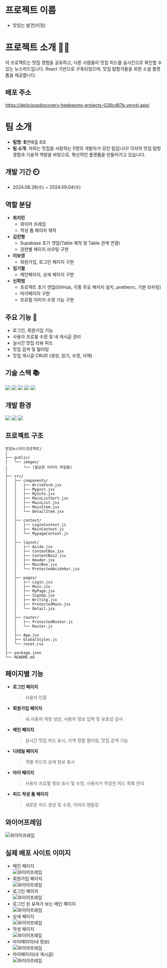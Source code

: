 # 프로젝트 이름

- 맛있는 발견(미정)

# 프로젝트 소개 👨‍🏫

이 프로젝트는 맛집 경험을 공유하고, 다른 사람들이 맛집 피드를 실시간으로 확인할 수 있는 뉴스피드입니다. React 기반으로 구축되었으며, 맛집 탐험가들을 위한 소셜 플랫폼을 제공합니다.

## 배포 주소
<https://deliciousdiscovery-heebeoms-projects-028cd87b.vercel.app/>

# 팀 소개

- **팀명**: 💲연매출 8조
- **팀 소개**: 저희는 맛집을 사랑하는 5명의 개발자가 모인 팀입니다! 각자의 맛집 탐방 경험과 기술적 역량을 바탕으로, 혁신적인 플랫폼을 만들어가고 있습니다.

## 개발 기간 ⏲️

- 2024.08.28(수) ~ 2024.09.04(수)

## 역할 분담

- **최지민**
  - 와이어 프레임
  - 작성 폼 페이지 제작
- **김진형**
  - Supabase 초기 셋업(Table 제작 및 Table 관계 연결)
  - 권한별 페이지 라우팅 구현
- **이보영**
  - 회원가입, 로그인 페이지 구현
- **임기철**
  - 메인페이지, 상세 페이지 구현
- **신희범**
  - 프로젝트 초기 셋업(GitHub, 각종 주요 패키지 설치, prettierrc, 기본 라우팅)
  - 마이페이지 구현
  - 프로필 이미지 수정 기능 구현

## 주요 기능 💜

- 로그인, 회원가입 기능
- 사용자 프로필 수정 및 내 게시글 관리
- 실시간 맛집 리뷰 피드
- 맛집 검색 및 필터링
- 맛집 게시글 CRUD (생성, 읽기, 수정, 삭제)

## 기술 스택 📚️

<div style="text-align: left;">
  <div style="margin: ; text-align: left;" "text-align: left;">
    <img src="https://img.shields.io/badge/React-61DAFB?style=for-the-badge&logo=React&logoColor=white">
    <img src="https://img.shields.io/badge/StyledComponents-DB7093?style=for-the-badge&logo=StyledComponents&logoColor=white">
    <img src="https://img.shields.io/badge/Supabase-3ECF8E?style=for-the-badge&logo=supabase&logoColor=white">
    <img src="https://img.shields.io/badge/Prettier-F7B93E?style=for-the-badge&logo=Prettier&logoColor=white">
    <img src="https://img.shields.io/badge/Eslint-4B32C3?style=for-the-badge&logo=Eslint&logoColor=white">
  <br/></div>
</div>


## 개발 환경 

<div style="text-align: left;">
  <div style="margin: ; text-align: left;" "text-align: left;">
    <img src="https://img.shields.io/badge/Visual%20Studio%20Code-0078d7.svg?style=for-the-badge&logo=visual-studio-code&logoColor=white">
    <img src="https://img.shields.io/badge/Github-181717?style=for-the-badge&logo=Github&logoColor=white">
    <img src="https://img.shields.io/badge/Figma-F24E1E?style=for-the-badge&logo=Figma&logoColor=white">
  <br/></div>
</div>

## 프로젝트 구조

```
맛집뉴스피드프로젝트/
│
├── public/
│   └── images/
│       └── (필요한 이미지 파일들)
│
├── src/
│   ├── components/
│   │   ├── WriteForm.jsx
│   │   ├── Mypost.jsx
│   │   ├── MyInfo.jsx
│   │   ├── MainListSort.jsx
│   │   ├── MainList.jsx
│   │   ├── MainItem.jsx
│   │   └── DetailItem.jsx
│   │
│   ├── context/
│   │   ├── LoginContext.js
│   │   ├── MainContext.js
│   │   └── MypageContext.js
│   │
│   ├── layout/
│   │   ├── Aside.jsx
│   │   ├── ContentBox.jsx
│   │   ├── ContentBox2.jsx
│   │   ├── Header.jsx
│   │   ├── MainBox.jsx
│   │   └── ProtectedAsidebar.jsx
│   │
│   ├── pages/
│   │   ├── Login.jsx
│   │   ├── Main.jsx
│   │   ├── MyPage.jsx
│   │   ├── SignUp.jsx
│   │   ├── Writing.jsx
│   │   ├── ProtectedMain.jsx
│   │   └── Detail.jsx
│   │
│   ├── router/
│   │   ├── ProtectedRouter.js
│   │   └── Router.js
│   │
│   ├── App.jsx
│   ├── GlobalStyles.js
│   └── reset.css
│
├── package.json
└── README.md
```

## 페이지별 기능

- **로그인 페이지**
  > 사용자 인증
- **회원가입 페이지**
  > 새 사용자 계정 생성, 사용자 정보 입력 및 유효성 검사
- **메인 페이지**
  > 실시간 맛집 피드 표시, 지역 정렬 필터링, 맛집 검색 기능
- **디테일 페이지**
  > 개별 피드의 상세 정보 표시
- **마이 페이지**
  > 사용자 프로필 정보 표시 및 수정, 사용자가 작성한 피드 목록 관리
- **피드 작성 폼 페이지**
  > 새로운 피드 생성 및 수정, 이미지 핸들링

## 와이어프레임

![와이어프레임](https://github.com/HBeom00/newfeed_8/blob/44d5d89bea4632bf37a9a6dc519fb03f4475dd33/public/images/newSpeed.png)

## 실제 배포 사이트 이미지
- 메인 페이지<br>
![와이어프레임](https://github.com/HBeom00/newfeed_8/blob/44d5d89bea4632bf37a9a6dc519fb03f4475dd33/public/images/notloginhome.png)
- 회원가입 페이지<br>
![와이어프레임](https://github.com/HBeom00/newfeed_8/blob/44d5d89bea4632bf37a9a6dc519fb03f4475dd33/public/images/signup.png)
- 로그인 페이지<br>
![와이어프레임](https://github.com/HBeom00/newfeed_8/blob/44d5d89bea4632bf37a9a6dc519fb03f4475dd33/public/images/login.png)
- 로그인 된 유저가 보는 메인 페이지<br>
![와이어프레임](https://github.com/HBeom00/newfeed_8/blob/44d5d89bea4632bf37a9a6dc519fb03f4475dd33/public/images/loginhome.png)
- 상세 페이지<br>
![와이어프레임](https://github.com/HBeom00/newfeed_8/blob/44d5d89bea4632bf37a9a6dc519fb03f4475dd33/public/images/detail.png)
- 작성 페이지<br>
![와이어프레임](https://github.com/HBeom00/newfeed_8/blob/44d5d89bea4632bf37a9a6dc519fb03f4475dd33/public/images/write.png)
- 마이페이지(내 정보)<br>
![와이어프레임](https://github.com/HBeom00/newfeed_8/blob/44d5d89bea4632bf37a9a6dc519fb03f4475dd33/public/images/mypage_myinfo.png)
- 마이페이지(내 게시글)<br>
![와이어프레임](https://github.com/HBeom00/newfeed_8/blob/44d5d89bea4632bf37a9a6dc519fb03f4475dd33/public/images/mypage_mywrite.png)
